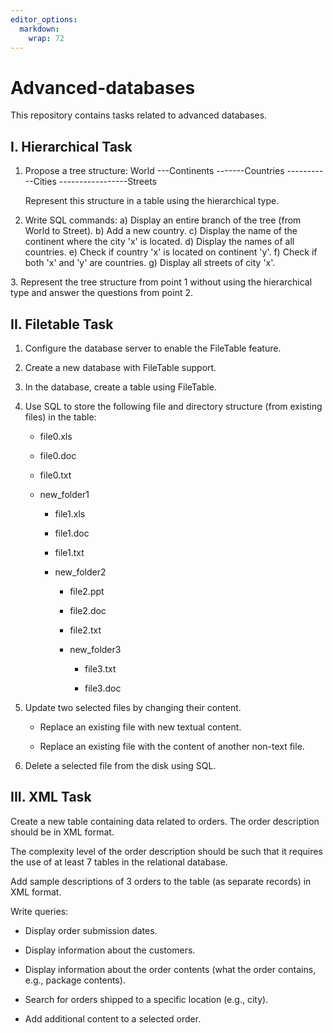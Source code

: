 ```yaml
---
editor_options: 
  markdown: 
    wrap: 72
---
```


# Advanced-databases

This repository contains tasks related to advanced databases.

## I. Hierarchical Task

1.  Propose a tree structure:
    World
    \-\--Continents
    \-\-\-\-\-\--Countries
    \-\-\-\-\-\-\-\-\-\--Cities
    \-\-\-\-\-\-\-\-\-\-\-\-\-\-\-\--Streets

    Represent this structure in a table using the hierarchical type.

2.  Write SQL commands:
    a) Display an entire branch of the tree (from World to Street).
    b) Add a new country.
    c) Display the name of the continent where the city 'x' is located.
    d) Display the names of all countries.
    e) Check if country 'x' is located on continent 'y'.
    f) Check if both 'x' and 'y' are countries.
    g) Display all streets of city 'x'.

3\. Represent the tree structure from point 1 without using the
hierarchical type and answer the questions from point 2.

## II. Filetable Task

1.  Configure the database server to enable the FileTable feature.

2.  Create a new database with FileTable support.

3.  In the database, create a table using FileTable.

4.  Use SQL to store the following file and directory structure (from
    existing files) in the table:

    -   file0.xls

    -   file0.doc

    -   file0.txt

    -   new_folder1

        -   file1.xls

        -   file1.doc

        -   file1.txt

        -   new_folder2

            -   file2.ppt

            -   file2.doc

            -   file2.txt

            -   new_folder3

                -   file3.txt

                -   file3.doc

5.  Update two selected files by changing their content.

    -   Replace an existing file with new textual content.

    -   Replace an existing file with the content of another non-text
        file.

6.  Delete a selected file from the disk using SQL.

## III. XML Task

Create a new table containing data related to orders. The order
description should be in XML format.

The complexity level of the order description should be such that it
requires the use of at least 7 tables in the relational database.

Add sample descriptions of 3 orders to the table (as separate records)
in XML format.

Write queries:

-   Display order submission dates.

-   Display information about the customers.

-   Display information about the order contents (what the order
    contains, e.g., package contents).

-   Search for orders shipped to a specific location (e.g., city).

-   Add additional content to a selected order.
